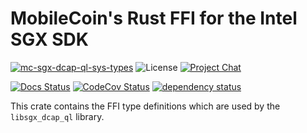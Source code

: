 # MobileCoin's Rust FFI for the Intel SGX SDK

[![mc-sgx-dcap-ql-sys-types][crate-image]][crate-link]
![License][license-image]
[![Project Chat][chat-image]][chat-link]

[![Docs Status][docs-image]][docs-link]
[![CodeCov Status][codecov-image]][codecov-link]
[![dependency status][deps-image]][deps-link]

This crate contains the FFI type definitions which are used by the 
`libsgx_dcap_ql` library.

[crate-image]: https://img.shields.io/crates/v/mc-sgx-dcap-ql-sys-types.svg?style=for-the-badge
[crate-link]: https://crates.io/crates/mc-sgx-dcap-ql-sys-types
[license-image]: https://img.shields.io/crates/l/mc-sgx-dcap-ql-sys-types?style=for-the-badge
[chat-image]: https://img.shields.io/discord/MOBILECOIN?style=for-the-badge
[chat-link]: https://mobilecoin.chat
[docs-image]: https://img.shields.io/docsrs/mc-sgx-dcap-ql-sys-types?style=for-the-badge
[docs-link]: https://docs.rs/crate/mc-sgx-dcap-ql-sys-types
[codecov-image]: https://img.shields.io/codecov/c/github/mobilecoinfoundation/sgx/develop?style=for-the-badge
[codecov-link]: https://codecov.io/gh/mobilecoinfoundation/sgx
[deps-image]: https://deps.rs/crate/mc-sgx-dcap-ql-sys-types/status.svg?style=for-the-badge
[deps-link]: https://deps.rs/crate/mc-sgx-dcap-ql-sys-types
